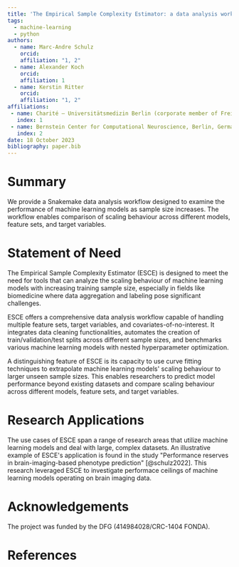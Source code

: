 ```yaml
---
title: 'The Empirical Sample Complexity Estimator: a data analysis workflow for assessing the effect of training sample size on machine learning performance'
tags:
  - machine-learning
  - python
authors:
  - name: Marc-Andre Schulz
    orcid: 
    affiliation: "1, 2"
  - name: Alexander Koch
    orcid: 
    affiliation: 1
  - name: Kerstin Ritter
    orcid: 
    affiliation: "1, 2"
affiliations:
 - name: Charité – Universitätsmedizin Berlin (corporate member of Freie Universität Berlin, Humboldt-Universität zu Berlin, and Berlin Institute of Health), Department of Psychiatry and Psychotherapy, Berlin, Germany
   index: 1
 - name: Bernstein Center for Computational Neuroscience, Berlin, Germany
   index: 2
date: 18 October 2023
bibliography: paper.bib
---
```


# Summary

We provide a Snakemake data analysis workflow designed to examine the performance of machine learning models as sample size increases. The workflow enables comparison of scaling behaviour across different models, feature sets, and target variables.

# Statement of Need

The Empirical Sample Complexity Estimator (ESCE) is designed to meet the need for tools that can analyze the scaling behaviour of machine learning models with increasing training sample size, especially in fields like biomedicine where data aggregation and labeling pose significant challenges.

ESCE offers a comprehensive data analysis workflow capable of handling multiple feature sets, target variables, and covariates-of-no-interest. It integrates data cleaning functionalities, automates the creation of train/validation/test splits across different sample sizes, and benchmarks various machine learning models with nested hyperparameter optimization. 

A distinguishing feature of ESCE is its capacity to use curve fitting techniques to extrapolate machine learning models' scaling behaviour to larger unseen sample sizes. This enables researchers to predict model performance beyond existing datasets and compare scaling behaviour across different models, feature sets, and target variables.

# Research Applications

The use cases of ESCE span a range of research areas that utilize machine learning models and deal with large, complex datasets. An illustrative example of ESCE's application is found in the study "Performance reserves in brain-imaging-based phenotype prediction" [@schulz2022]. This research leveraged ESCE to investigate performace ceilings of machine learning models operating on brain imaging data.

# Acknowledgements

The project was funded by the DFG (414984028/CRC-1404 FONDA).

# References